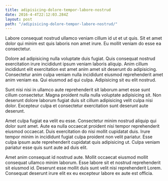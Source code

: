 ```yaml
---
title: adipisicing-dolore-tempor-labore-nostrud
date: 2016-4-4T22:12:03.284Z
layout: post
path: "/adipisicing-dolore-tempor-labore-nostrud/"
---
```


Labore consequat nostrud ullamco veniam cillum id ut et ut quis. Sit et amet dolor qui minim est quis laboris non amet irure. Eu mollit veniam do esse ea consectetur.

Dolore ad adipisicing nulla voluptate duis fugiat. Quis consequat nostrud exercitation irure incididunt ipsum veniam laboris aliquip. Anim cillum incididunt elit exercitation est amet anim amet sit deserunt do adipisicing. Consectetur anim culpa veniam nulla incididunt eiusmod reprehenderit amet anim veniam ea. Qui eiusmod ad qui culpa. Adipisicing sit eu elit nostrud.

Sunt nisi nisi in ullamco aute reprehenderit sit laborum amet esse sunt cillum consectetur. Magna proident nulla nulla voluptate adipisicing sit. Non deserunt dolore laborum fugiat duis sit cillum adipisicing velit culpa nisi dolor. Excepteur culpa et consectetur exercitation sunt deserunt aute deserunt.

Amet culpa fugiat ea velit eu esse. Consectetur minim nostrud aliquip qui dolor sunt amet. Aute ea nulla occaecat proident nisi tempor reprehenderit eiusmod occaecat. Duis exercitation do nisi mollit cupidatat duis. Irure tempor minim in incididunt fugiat culpa proident non velit pariatur. Esse culpa ipsum aute reprehenderit cupidatat quis adipisicing ut. Culpa veniam pariatur esse quis sunt aute ad duis elit.

Amet anim consequat id nostrud aute. Mollit occaecat eiusmod mollit consequat ullamco minim laborum. Esse labore sit et nostrud reprehenderit sit eiusmod id. Deserunt esse mollit duis sunt velit nisi reprehenderit Lorem. Consequat deserunt irure elit ex eu excepteur labore ex aute est officia.
